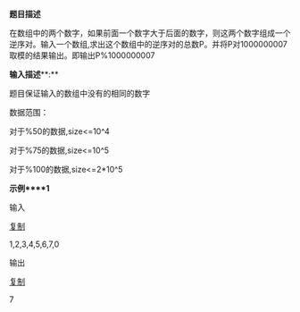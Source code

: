 **题目描述**

在数组中的两个数字，如果前面一个数字大于后面的数字，则这两个数字组成一个逆序对。输入一个数组,求出这个数组中的逆序对的总数P。并将P对1000000007取模的结果输出。即输出P%1000000007

**输入描述****:**

题目保证输入的数组中没有的相同的数字

数据范围：

对于%50的数据,size&lt;=10^4

对于%75的数据,size&lt;=10^5

对于%100的数据,size&lt;=2*10^5

**示例****1**

输入

[复制]()

1,2,3,4,5,6,7,0

输出

[复制]()

7
